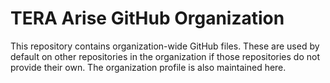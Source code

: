 # TERA Arise GitHub Organization

This repository contains organization-wide GitHub files. These are used by
default on other repositories in the organization if those repositories do not
provide their own. The organization profile is also maintained here.
